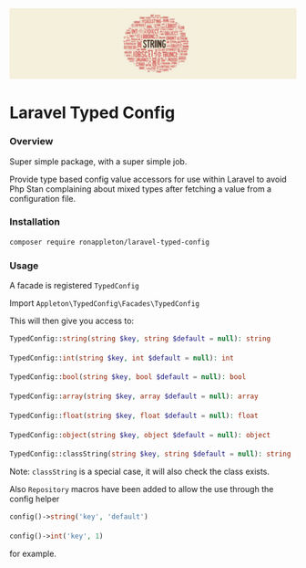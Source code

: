 ![banner.jpg](banner.jpg)

# Laravel Typed Config

### Overview

Super simple package, with a super simple job.

Provide type based config value accessors for use within Laravel to avoid
Php Stan complaining about mixed types after fetching a value from a configuration file.

### Installation

```bash
composer require ronappleton/laravel-typed-config
```

### Usage

A facade is registered `TypedConfig`

Import `Appleton\TypedConfig\Facades\TypedConfig`

This will then give you access to:

```php
TypedConfig::string(string $key, string $default = null): string

TypedConfig::int(string $key, int $default = null): int

TypedConfig::bool(string $key, bool $default = null): bool

TypedConfig::array(string $key, array $default = null): array

TypedConfig::float(string $key, float $default = null): float

TypedConfig::object(string $key, object $default = null): object

TypedConfig::classString(string $key, string $default = null): string
```

Note: `classString` is a special case, it will also check the class exists.

Also `Repository` macros have been added to allow the use through the config helper

```php
config()->string('key', 'default')

config()->int('key', 1)
```

for example.